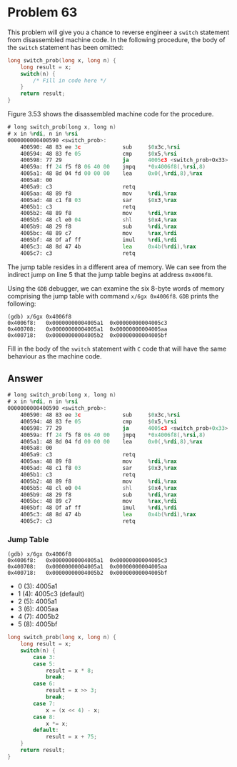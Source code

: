 # Problem 63

This problem will give you a chance to reverse engineer a `switch` statement from
disassembled machine code. In the following procedure, the body of the `switch`
statement has been omitted:

```C
long switch_prob(long x, long n) {
    long result = x;
    switch(n) {
        /* Fill in code here */
    }
    return result;
}
```

Figure 3.53 shows the disassembled machine code for the procedure.

```asm
# long switch_prob(long x, long n)
# x in %rdi, n in %rsi
0000000000400590 <switch_prob>:
    400590: 48 83 ee 3c             sub     $0x3c,%rsi
    400594: 48 83 fe 05             cmp     $0x5,%rsi
    400598: 77 29                   ja      4005c3 <switch_prob+Ox33>
    40059a: ff 24 f5 f8 06 40 00    jmpq    *0x4006f8(,%rsi,8)
    4005a1: 48 8d 04 fd 00 00 00    lea     0x0(,%rdi,8),%rax
    4005a8: 00
    4005a9: c3                      retq
    4005aa: 48 89 f8                mov     %rdi,%rax
    4005ad: 48 c1 f8 03             sar     $0x3,%rax
    4005b1: c3                      retq
    4005b2: 48 89 f8                mov     %rdi,%rax
    4005b5: 48 cl e0 04             shl     $0x4,%rax
    4005b9: 48 29 f8                sub     %rdi,%rax
    4005bc: 48 89 c7                mov     %rax,%rdi
    4005bf: 48 Of af ff             imul    %rdi,%rdi
    4005c3: 48 8d 47 4b             lea     0x4b(%rdi),%rax
    4005c7: c3                      retq
```

The jump table resides in a different area of memory. We can see from
the indirect jump on line 5 that the jump table begins at address `0x4006f8`.

Using the `GDB` debugger, we can examine the six 8-byte words of memory comprising
the jump table with command `x/6gx 0x4006f8`. `GDB` prints the following:

```shell
(gdb) x/6gx 0x4006f8
0x4006f8:   0x00000000004005a1  0x00000000004005c3
0x400708:   0x00000000004005a1  0x00000000004005aa
0x400718:   0x00000000004005b2  0x00000000004005bf
```

Fill in the body of the `switch` statement with `C` code that will have the same
behaviour as the machine code.

## Answer

```asm
# long switch_prob(long x, long n)
# x in %rdi, n in %rsi
0000000000400590 <switch_prob>:
    400590: 48 83 ee 3c             sub     $0x3c,%rsi                  # n - 3 (lowest case is 3)
    400594: 48 83 fe 05             cmp     $0x5,%rsi                   # compare n to 5 (highest case is 3+5=8)
    400598: 77 29                   ja      4005c3 <switch_prob+0x33>   # if n > 5: goto default (4005c3)
    40059a: ff 24 f5 f8 06 40 00    jmpq    *0x4006f8(,%rsi,8)          # goto jump_table[n-3]
    4005a1: 48 8d 04 fd 00 00 00    lea     0x0(,%rdi,8),%rax           # rax = x * 8   [case 3/5]
    4005a8: 00
    4005a9: c3                      retq                                # return
    4005aa: 48 89 f8                mov     %rdi,%rax                   # rax = x       [case 6]
    4005ad: 48 c1 f8 03             sar     $0x3,%rax                   # rax >>= 3
    4005b1: c3                      retq                                # return
    4005b2: 48 89 f8                mov     %rdi,%rax                   # rax = x       [case 7]
    4005b5: 48 cl e0 04             shl     $0x4,%rax                   # rax <<= 4
    4005b9: 48 29 f8                sub     %rdi,%rax                   # rax -= x
    4005bc: 48 89 c7                mov     %rax,%rdi                   # x = rax
    4005bf: 48 Of af ff             imul    %rdi,%rdi                   # x *= x        [case 8]
    4005c3: 48 8d 47 4b             lea     0x4b(%rdi),%rax             # rax = 75 + x
    4005c7: c3                      retq                                # return
```

### Jump Table

```shell
(gdb) x/6gx 0x4006f8
0x4006f8:   0x00000000004005a1  0x00000000004005c3
0x400708:   0x00000000004005a1  0x00000000004005aa
0x400718:   0x00000000004005b2  0x00000000004005bf
```

- 0 (3): 4005a1
- 1 (4): 4005c3 (default)
- 2 (5): 4005a1
- 3 (6): 4005aa
- 4 (7): 4005b2
- 5 (8): 4005bf

```C
long switch_prob(long x, long n) {
    long result = x;
    switch(n) {
        case 3:
        case 5:
            result = x * 8;
            break;
        case 6:
            result = x >> 3;
            break;
        case 7:
            x = (x << 4) - x;
        case 8:
            x *= x;
        default:
            result = x + 75;
    }
    return result;
}
```
